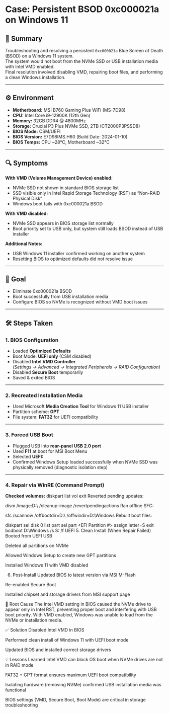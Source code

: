 # Case: Persistent BSOD 0xc000021a on Windows 11

## 📝 Summary
Troubleshooting and resolving a persistent `0xc000021a` Blue Screen of Death (BSOD) on a Windows 11 system.  
The system would not boot from the NVMe SSD or USB installation media with Intel VMD enabled.  
Final resolution involved disabling VMD, repairing boot files, and performing a clean Windows installation.

---

## ⚙️ Environment
- **Motherboard:** MSI B760 Gaming Plus WiFi (MS-7D98)  
- **CPU:** Intel Core i9-12900K (12th Gen)  
- **Memory:** 32GB DDR4 @ 4800MHz  
- **Storage:** Crucial P3 Plus NVMe SSD, 2TB (CT2000P3PSSD8)  
- **BIOS Mode:** CSM/UEFI  
- **BIOS Version:** E7D98IMS.H60 (Build Date: 2024-01-10)  
- **BIOS Temps:** CPU ~28°C, Motherboard ~32°C  

---

## 🔍 Symptoms

**With VMD (Volume Management Device) enabled:**
- NVMe SSD not shown in standard BIOS storage list
- SSD visible only in Intel Rapid Storage Technology (RST) as “Non-RAID Physical Disk”
- Windows boot fails with 0xc000021a BSOD

**With VMD disabled:**
- NVMe SSD appears in BIOS storage list normally
- Boot priority set to USB only, but system still loads BSOD instead of USB installer

**Additional Notes:**
- USB Windows 11 installer confirmed working on another system
- Resetting BIOS to optimized defaults did not resolve issue

---

## 🎯 Goal
- Eliminate 0xc000021a BSOD
- Boot successfully from USB installation media
- Configure BIOS so NVMe is recognized without VMD boot issues

---

## 🛠️ Steps Taken

### 1. BIOS Configuration
- Loaded **Optimized Defaults**
- Boot Mode: **UEFI only** (CSM disabled)
- Disabled **Intel VMD Controller**  
  *(Settings → Advanced → Integrated Peripherals → RAID Configuration)*
- Disabled **Secure Boot** temporarily
- Saved & exited BIOS

---

### 2. Recreated Installation Media
- Used Microsoft **Media Creation Tool** for Windows 11 USB installer
- Partition scheme: **GPT**
- File system: **FAT32** for UEFI compatibility

---

### 3. Forced USB Boot
- Plugged USB into **rear-panel USB 2.0 port**
- Used **F11** at boot for MSI Boot Menu
- Selected **UEFI: <USB name>**
- Confirmed Windows Setup loaded successfully when NVMe SSD was physically removed (diagnostic isolation step)

---

### 4. Repair via WinRE (Command Prompt)

**Checked volumes:**
diskpart
list vol
exit
Reverted pending updates:

dism /image:D:\ /cleanup-image /revertpendingactions
Ran offline SFC:


sfc /scannow /offbootdir=D:\ /offwindir=D:\Windows
Rebuilt boot files:


diskpart
sel disk 0
list part
sel part <EFI Partition #>
assign letter=S
exit
bcdboot D:\Windows /s S: /f UEFI
5. Clean Install (When Repair Failed)
Booted from UEFI USB

Deleted all partitions on NVMe

Allowed Windows Setup to create new GPT partitions

Installed Windows 11 with VMD disabled

6. Post-Install
Updated BIOS to latest version via MSI M-Flash

Re-enabled Secure Boot

Installed chipset and storage drivers from MSI support page

🎯 Root Cause
The Intel VMD setting in BIOS caused the NVMe drive to appear only in Intel RST, preventing proper boot and interfering with USB boot priority.
With VMD enabled, Windows was unable to load from the NVMe or installation media.

✅ Solution
Disabled Intel VMD in BIOS

Performed clean install of Windows 11 with UEFI boot mode

Updated BIOS and installed correct storage drivers

💡 Lessons Learned
Intel VMD can block OS boot when NVMe drives are not in RAID mode

FAT32 + GPT format ensures maximum UEFI boot compatibility

Isolating hardware (removing NVMe) confirmed USB installation media was functional

BIOS settings (VMD, Secure Boot, Boot Mode) are critical in storage troubleshooting
